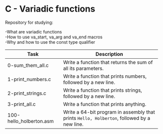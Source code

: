 # C - Variadic functions

Repository for studying:  

-What are variadic functions    
-How to use va_start, va_arg and va_end macros  
-Why and how to use the const type qualifier

| Task | Description |
|--|--|
| 0-sum_them_all.c | Write a function that returns the sum of all its parameters. |
| 1-print_numbers.c | Write a function that prints numbers, followed by a new line. |
| 2-print_strings.c | Write a function that prints strings, followed by a new line. |
| 3-print_all.c | Write a function that prints anything. |
| 100-hello_holberton.asm | Write a 64-bit program in assembly that prints `Hello, Holberton`, followed by a new line. |

